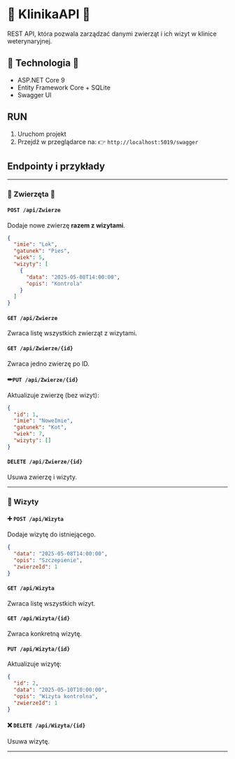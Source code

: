 # 🐾 KlinikaAPI 🐾 

REST API, która pozwala zarządzać danymi zwierząt i ich wizyt w klinice weterynaryjnej.

## 🔧 Technologia 🔧

- ASP.NET Core 9
- Entity Framework Core + SQLite
- Swagger UI

## RUN

1. Uruchom projekt
2. Przejdź w przeglądarce na: 👉 `http://localhost:5019/swagger`

## Endpointy i przykłady

---

### 🐶 Zwierzęta 🐶

#### `POST /api/Zwierze`

Dodaje nowe zwierzę **razem z wizytami**.

```json
{
  "imie": "Lok",
  "gatunek": "Pies",
  "wiek": 5,
  "wizyty": [
    {
      "data": "2025-05-08T14:00:00",
      "opis": "Kontrola"
    }
  ]
}
```

#### `GET /api/Zwierze`

Zwraca listę wszystkich zwierząt z wizytami.

#### `GET /api/Zwierze/{id}`

Zwraca jedno zwierzę po ID.

#### ✏`PUT /api/Zwierze/{id}`

Aktualizuje zwierzę (bez wizyt):

```json
{
  "id": 1,
  "imie": "NoweImie",
  "gatunek": "Kot",
  "wiek": 7,
  "wizyty": []
}
```

#### `DELETE /api/Zwierze/{id}`

Usuwa zwierzę i wizyty.

---

### 📝 Wizyty

#### ➕ `POST /api/Wizyta`

Dodaje wizytę do istniejącego.

```json
{
  "data": "2025-05-08T14:00:00",
  "opis": "Szczepienie",
  "zwierzeId": 1
}
```

#### `GET /api/Wizyta`

Zwraca listę wszystkich wizyt.

#### `GET /api/Wizyta/{id}`

Zwraca konkretną wizytę.

#### `PUT /api/Wizyta/{id}`

Aktualizuje wizytę:

```json
{
  "id": 2,
  "data": "2025-05-10T10:00:00",
  "opis": "Wizyta kontrolna",
  "zwierzeId": 1
}
```

#### ❌ `DELETE /api/Wizyta/{id}`

Usuwa wizytę.

---

